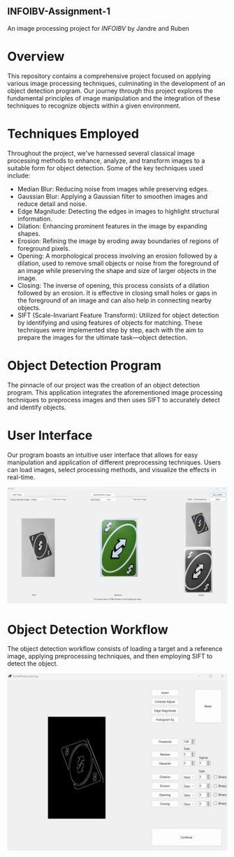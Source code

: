 ## INFOIBV-Assignment-1

An image processing project for *INFOIBV* by Jandre and Ruben

# Overview
This repository contains a comprehensive project focused on applying various image processing techniques, culminating in the development of an object detection program. Our journey through this project explores the fundamental principles of image manipulation and the integration of these techniques to recognize objects within a given environment.

# Techniques Employed
Throughout the project, we've harnessed several classical image processing methods to enhance, analyze, and transform images to a suitable form for object detection. Some of the key techniques used include:

- Median Blur: Reducing noise from images while preserving edges.
- Gaussian Blur: Applying a Gaussian filter to smoothen images and reduce detail and noise.
- Edge Magnitude: Detecting the edges in images to highlight structural information.
- Dilation: Enhancing prominent features in the image by expanding shapes.
- Erosion: Refining the image by eroding away boundaries of regions of foreground pixels.
- Opening: A morphological process involving an erosion followed by a dilation, used to remove small objects or noise from the foreground of an image while preserving the shape and size of larger objects in the image.
- Closing: The inverse of opening, this process consists of a dilation followed by an erosion. It is effective in closing small holes or gaps in the foreground of an image and can also help in connecting nearby objects.
- SIFT (Scale-Invariant Feature Transform): Utilized for object detection by identifying and using features of objects for matching.
These techniques were implemented step by step, each with the aim to prepare the images for the ultimate task—object detection.

# Object Detection Program
The pinnacle of our project was the creation of an object detection program. This application integrates the aforementioned image processing techniques to preprocess images and then uses SIFT to accurately detect and identify objects.

# User Interface
Our program boasts an intuitive user interface that allows for easy manipulation and application of different preprocessing techniques. Users can load images, select processing methods, and visualize the effects in real-time.

![Object Detection Program](Object%20Detection%20Program.png)

# Object Detection Workflow
The object detection workflow consists of loading a target and a reference image, applying preprocessing techniques, and then employing SIFT to detect the object.

![Preprocessing](Preprocessing.png)
